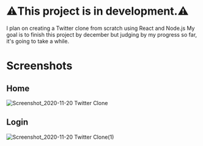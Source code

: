 # ⚠️This project is in development.⚠️

I plan on creating a Twitter clone from scratch using React and Node.js
My goal is to finish this project by december but judging by my progress so far, it's going to take a while.

# Screenshots

## Home

![Screenshot_2020-11-20 Twitter Clone](https://user-images.githubusercontent.com/41210361/99719011-c1082500-2ad1-11eb-8c48-cf18603eab52.png)

## Login

![Screenshot_2020-11-20 Twitter Clone(1)](https://user-images.githubusercontent.com/41210361/99719087-dda45d00-2ad1-11eb-8fca-04cfe4fa57e9.png)
